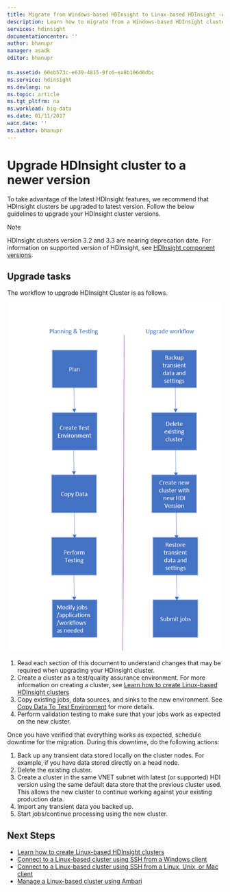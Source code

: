 ```yaml
---
title: Migrate from Windows-based HDInsight to Linux-based HDInsight -Azure | Azure
description: Learn how to migrate from a Windows-based HDInsight cluster to a Linux-based HDInsight cluster.
services: hdinsight
documentationcenter: ''
author: bhanupr
manager: asadk
editor: bhanupr

ms.assetid: 60eb573c-e639-4815-9fc6-ea8b106d8dbc
ms.service: hdinsight
ms.devlang: na
ms.topic: article
ms.tgt_pltfrm: na
ms.workload: big-data
ms.date: 01/11/2017
wacn.date: ''
ms.author: bhanupr
---
```


# Upgrade HDInsight cluster to a newer version
To take advantage of the latest HDInsight features, we recommend that HDInsight clusters be upgraded to latest version. 
Follow the below guidelines to upgrade your HDInsight cluster versions.

> [!NOTE]
> HDInsight clusters version 3.2 and 3.3 are nearing deprecation date. For information on supported version of HDInsight, see [HDInsight component versions](hdinsight-component-versioning.md#supported-hdinsight-versions).
>
>

## Upgrade tasks
The workflow to upgrade HDInsight Cluster is as follows.

![Upgrade workflow diagram](./media/hdinsight-upgrade-cluster/upgrade-workflow.png)

1. Read each section of this document to understand changes that may be required when upgrading your HDInsight cluster.
2. Create a cluster as a test/quality assurance environment. For more information on creating a cluster, see [Learn how to create Linux-based HDInsight clusters](hdinsight-hadoop-provision-linux-clusters.md)
3. Copy existing jobs, data sources, and sinks to the new environment. See [Copy Data To Test Environment](hdinsight-migrate-from-windows-to-linux.md#copy-data-to-the-test-environment) for more details.
4. Perform validation testing to make sure that your jobs work as expected on the new cluster.

Once you have verified that everything works as expected, schedule
downtime for the migration. During this downtime, do the following
actions:

1. Back up any transient data stored locally on the cluster nodes. For example, if you have data stored directly on a head node.
2. Delete the existing cluster.
3. Create a cluster in the same VNET subnet with latest (or supported) HDI version using the same default data store that the previous cluster used. This allows the new cluster to continue working against your existing production data.
4. Import any transient data you backed up.
5. Start jobs/continue processing using the new cluster.

## Next Steps
* [Learn how to create Linux-based HDInsight clusters](hdinsight-hadoop-provision-linux-clusters.md)
* [Connect to a Linux-based cluster using SSH from a Windows client](hdinsight-hadoop-linux-use-ssh-windows.md)
* [Connect to a Linux-based cluster using SSH from a Linux, Unix, or Mac client](hdinsight-hadoop-linux-use-ssh-unix.md)
* [Manage a Linux-based cluster using Ambari](hdinsight-hadoop-manage-ambari.md)